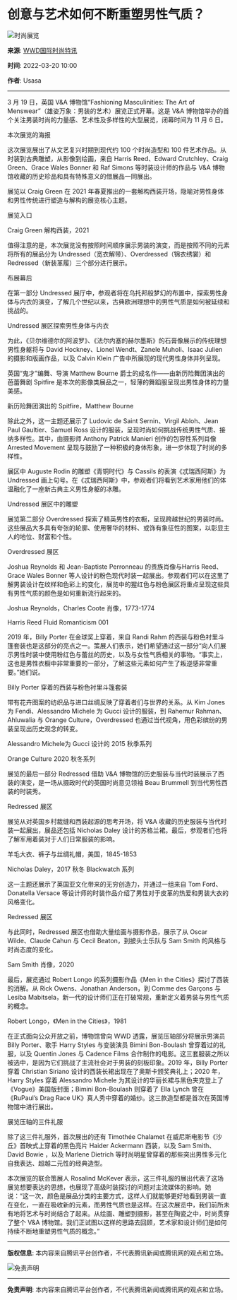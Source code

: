 # 创意与艺术如何不断重塑男性气质？

![时尚展览](https://inews.gtimg.com/newsapp_bt/0/0122113249149_5991/0)

**来源**: [WWD国际时尚特讯](https://news.qq.com/omn/author/8QMf2XZc6YIeujk%3D)

**时间**: 2022-03-20 10:00

**作者**: Usasa

---

3 月 19 日，英国 V&A 博物馆“Fashioning Masculinities: The Art of Menswear”（雄姿万象：男装的艺术）展览正式开幕。这是 V&A 博物馆举办的首个关注男装时尚的力量感、艺术性及多样性的大型展览，闭幕时间为 11 月 6 日。

本次展览的海报

这次展览展出了从文艺复兴时期到现代约 100 个时尚造型和 100 件艺术作品。从时装到古典雕塑，从影像到绘画，来自 Harris Reed、Edward Crutchley、Craig Green、Grace Wales Bonner 和 Raf Simons 等时装设计师的作品与 V&A 博物馆收藏的历史珍品和具有特殊意义的借展品一同展出。

展览以 Craig Green 在 2021 年春夏推出的一套解构西装开场，隐喻对男性身体和男性传统进行塑造与解构的展览核心主题。

展览入口

Craig Green 解构西装，2021

值得注意的是，本次展览没有按照时间顺序展示男装的演变，而是按照不同的元素将所有的展品分为 Undressed（宽衣解带）、Overdressed（锦衣绣裳）和 Redressed（新装革履）三个部分进行展示。

布展幕后

在第一部分 Undressed 展厅中，参观者将在乌托邦般梦幻的布置中，探索男性身体与内衣的演变，了解几个世纪以来，古典欧洲理想中的男性气质是如何被延续和挑战的。

Undressed 展区探索男性身体与内衣

为此，《贝尔维德尔的阿波罗》、《法尔内塞的赫尔墨斯》的石膏像展示的传统理想男性身躯将与 David Hockney、Lionel Wendt、Zanele Muholi、Isaac Julien 的摄影和版画作品，以及 Calvin Klein 广告中所展现的现代男性身体并列呈现。

英国“鬼才”编舞、导演 Matthew Bourne 爵士的成名作——由新历险舞团演出的芭蕾舞剧 Spitfire 是本次的影像类展品之一，轻薄的舞蹈服呈现出男性身体的力量美感。

新历险舞团演出的 Spitfire，Matthew Bourne

除此之外，这一主题还展示了 Ludovic de Saint Sernin、Virgil Abloh、Jean Paul Gaultier、Samuel Ross 设计的服装，呈现时尚如何挑战传统男性气质、接纳多样性。其中，由摄影师 Anthony Patrick Manieri 创作的包容性系列肖像 Arrested Movement 呈现与鼓励了一种积极的身体形象，进一步体现了时尚的多样性。

展区中 Auguste Rodin 的雕塑《青铜时代》与 Cassils 的表演《忒瑞西阿斯》为 Undressed 画上句号。在《忒瑞西阿斯》中，参观者们将看到艺术家用他们的体温融化了一座新古典主义男性身躯的冰雕。

Undressed 展区中的雕塑

展览第二部分 Overdressed 探索了精英男性的衣橱，呈现跨越世纪的男装时尚。这些展品大多具有夸张的轮廓、使用奢华的材料、或饰有象征性的图案，以彰显主人的地位、财富和个性。

Overdressed 展区

Joshua Reynolds 和 Jean-Baptiste Perronneau 的贵族肖像与Harris Reed、Grace Wales Bonner 等人设计的粉色现代时装一起展出。参观者们可以在这里了解男装设计在纹样和色彩上的变化，展览中的猩红色与粉色展区将重点呈现这些具有男性气质的颜色是如何重新流行起来的。

Joshua Reynolds，Charles Coote 肖像，1773-1774

Harris Reed Fluid Romanticism 001

2019 年，Billy Porter 在金球奖上穿着，来自 Randi Rahm 的西装与粉色衬里斗篷套装也是这部分的亮点之一。策展人们表示，她们希望通过这一部分“向人们展示男性时装中使用粉红色与蕾丝的历史，以及与女性气质相关的事物。“事实上，这也是男性衣橱中非常重要的一部分，了解这些元素如何产生了叛逆感非常重要。”她们说。

Billy Porter 穿着的西装与粉色衬里斗篷套装

带有花卉图案的纺织品与进口丝绸反映了穿着者们与世界的关系。从 Kim Jones 为 Fendi、Alessandro Michele 为 Gucci 设计的服装，到 Rahemur Rahman、Ahluwalia 与 Orange Culture，Overdressed 也通过当代视角，用色彩缤纷的男装呈现出历史观念的转变。

Alessandro Michele为 Gucci 设计的 2015 秋季系列

Orange Culture 2020 秋冬系列

展览的最后一部分 Redressed 借助 V&A 博物馆的历史服装与当代时装展示了西装的演变，是一场从摄政时代的英国时尚意见领袖 Beau Brummell 到当代男性西装的时装秀。

Redressed 展区

展览从对英国乡村裁缝和西装起源的思考开场，将 V&A 收藏的历史服装与当代时装一起展出，展品还包括 Nicholas Daley 设计的苏格兰裙。最后，参观者们也将了解军用着装对于人们日常服装的影响。

羊毛大衣、裤子与丝绸礼帽，美国，1845-1853

Nicholas Daley，2017 秋冬 Blackwatch 系列

这一主题还展示了英国亚文化带来的无穷创造力，并通过一组来自 Tom Ford、Donatella Versace 等设计师的时装作品介绍了男性对于皮革的热爱和男装大衣的风格变化。

Redressed 展区

与此同时，Redressed 展区也借助大量绘画与摄影作品，展示了从 Oscar Wilde、Claude Cahun 与 Cecil Beaton，到披头士乐队与 Sam Smith 的风格与时尚态度的变化。

Sam Smith 肖像，2020

最后，展览通过 Robert Longo 的系列摄影作品《Men in the Cities》探讨了西装的消解。从 Rick Owens、Jonathan Anderson，到 Comme des Garçons 与 Lesiba Mabitsela，新一代的设计师们正在打破常规，重新定义着男装与男性气质的概念。

Robert Longo，《Men in the Cities》，1981

在正式面向公众开放之前，博物馆曾向 WWD 透露，展览压轴部分将展示男演员 Billy Porter、歌手 Harry Styles 与变装演员 Bimini Bon-Boulash 曾穿着过的礼服，以及 Quentin Jones 与 Cadence Films 合作制作的电影。这三套服装之所以被选中，是因为它们挑战了主流社会对于男装的刻板印象。2019 年，Billy Porter 穿着 Christian Siriano 设计的西装长裙出现在了奥斯卡颁奖典礼上；2020 年，Harry Styles 穿着 Alessandro Michele 为其设计的华丽长裙与黑色夹克登上了《Vogue》美国版封面；Bimini Bon-Boulash 则穿着了 Ella Lynch 曾在《RuPaul’s Drag Race UK》真人秀中穿着的婚纱。这三款造型都是首次在英国博物馆中进行展出。

展览压轴的三件礼服

除了这三件礼服外，首次展出的还有 Timothée Chalamet 在威尼斯电影节《沙丘》首映式上穿着的黑色亮片 Haider Ackermann 西装，以及 Sam Smith、David Bowie ，以及 Marlene Dietrich 等时尚明星曾穿着的那些突出男性多元化自我表达、超越二元性的经典造型。

本次展览的联合策展人 Rosalind McKever 表示，这三件礼服的展出代表了这场展览想要表达的思想，也展现了高级时装探讨的问题对主流媒体的影响。她说：“这一次，颜色是展品分类的主要方式，这样人们就能够更好地看到男装一直在变化，一直在吸收新的元素，而男性气质也是这样。在这次展览中，我们前所未有地将艺术与时尚结合了起来。从绘画、雕塑到摄影，甚至在陶瓷之中，时尚贯穿了整个 V&A 博物馆。我们正试图以这样的思路去回顾，艺术家和设计师们是如何持续不断地重塑男性气质的概念。”

---

**版权信息**: 本内容来自腾讯平台创作者，不代表腾讯新闻或腾讯网的观点和立场。

![免责声明](http://inews.gtimg.com/newsapp_bt/0/1012205723968_6694/0)

---

**免责声明**: 本内容来自腾讯平台创作者，不代表腾讯新闻或腾讯网的观点和立场。
<!-- tcd_original_link https://new.qq.com/rain/a/20220320A02IKI00 -->
